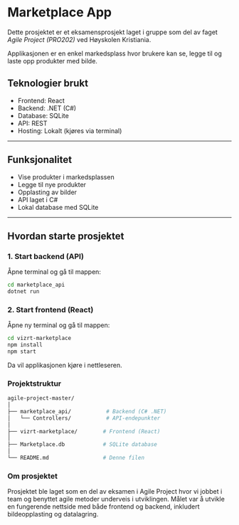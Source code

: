 # Marketplace App

Dette prosjektet er et eksamensprosjekt laget i gruppe som del av faget *Agile Project (PRO202)* ved Høyskolen Kristiania.

Applikasjonen er en enkel markedsplass hvor brukere kan se, legge til og laste opp produkter med bilde.

## Teknologier brukt
- Frontend: React
- Backend: .NET (C#)
- Database: SQLite
- API: REST
- Hosting: Lokalt (kjøres via terminal)

---

## Funksjonalitet
- Vise produkter i markedsplassen
- Legge til nye produkter
- Opplasting av bilder
- API laget i C#
- Lokal database med SQLite

---

## Hvordan starte prosjektet

### 1. Start backend (API)
Åpne terminal og gå til mappen:
```bash
cd marketplace_api
dotnet run
```

### 2. Start frontend (React)
Åpne ny terminal og gå til mappen:
```bash
cd vizrt-marketplace
npm install
npm start
```
Da vil applikasjonen kjøre i nettleseren.

### Projektstruktur
```bash
agile-project-master/
│
├── marketplace_api/           # Backend (C# .NET)
│   └── Controllers/           # API-endepunkter
│
├── vizrt-marketplace/        # Frontend (React)
│
├── Marketplace.db            # SQLite database
│
└── README.md                 # Denne filen
```

### Om prosjektet
Prosjektet ble laget som en del av eksamen i Agile Project hvor vi jobbet i team og benyttet agile metoder underveis i utviklingen. Målet var å utvikle en fungerende nettside med både frontend og backend, inkludert bildeopplasting og datalagring.
